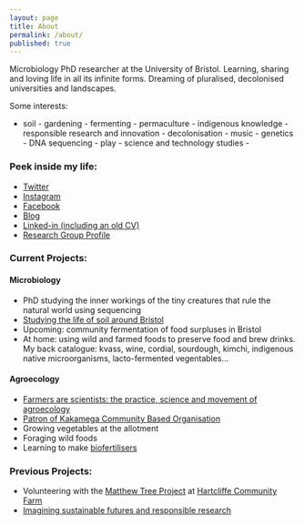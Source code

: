 ```yaml
---
layout: page
title: About
permalink: /about/
published: true
---
```


Microbiology PhD researcher at the University of Bristol. Learning, sharing and loving life in all its infinite forms. Dreaming of pluralised, decolonised universities and landscapes.

Some interests:
- soil - gardening - fermenting - permaculture - indigenous knowledge - responsible research and innovation - decolonisation - music - genetics - DNA sequencing - play - science and technology studies - 


### Peek inside my life:
- [Twitter](https://twitter.com/co_evolver)
- [Instagram](https://www.instagram.com/co_evolver/)
- [Facebook](https://www.facebook.com/pg/Co_evolver-100613874996522/posts/)
- [Blog](https://pluralise.github.io/)
- [Linked-in (including an old CV)](https://www.linkedin.com/in/matt-tarnowski/)
- [Research Group Profile](https://biocomputelab.github.io/team/matt-tarnowski/)

### Current Projects:

#### Microbiology
- PhD studying the inner workings of the tiny creatures that rule the natural world using sequencing 
- [Studying the life of soil around Bristol](https://bristolbiodesign.blogs.bristol.ac.uk/2019/02/25/become-a-biological-engineer-kicks-off-in-bristol/)
- Upcoming: community fermentation of food surpluses in Bristol
- At home: using wild and farmed foods to preserve food and brew drinks. My back catalogue: kvass, wine, cordial, sourdough, kimchi, indigenous native microorganisms, lacto-fermented vegentables...

#### Agroecology

- [Farmers are scientists: the practice, science and movement of agroecology](https://research-information.bris.ac.uk/en/projects/farmers-are-scientists-the-practice-science-and-movement-of-agroe)
- [Patron of Kakamega Community Based Organisation](https://kcbo.co.ke/)
- Growing vegetables at the allotment
- Foraging wild foods
- Learning to make [biofertilisers](http://www.ragmans.co.uk/learn_with_us/our_approach_at_ragmans/make_your_own_biofertiliser/)

### Previous Projects:
- Volunteering with the [Matthew Tree Project](https://the-matthew-tree-project.org/) at [Hartcliffe Community Farm](https://www.facebook.com/Hartcliffefarm/)
- [Imagining sustainable futures and responsible research](https://soundcloud.com/university-of-bristol/bristols-one-city-plan-an-interdisciplinary-dialogue-on-a-sustainable-future-city?in=university-of-bristol/sets/research-without-borders-2019)